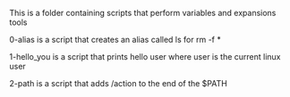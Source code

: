 This is a folder containing scripts that perform variables and expansions tools

0-alias is a script that creates an alias called ls for rm -f *

1-hello_you is a script that prints hello user where user is the current linux user

2-path is a script that adds /action to the end of the $PATH

